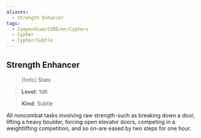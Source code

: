 ```yaml
---
aliases:
  - Strength Enhancer
tags:
  - Compendium/CSRD/en/Cyphers
  - Cypher
  - Cypher/Subtle
---
```

  
    
## Strength Enhancer    
>[!info] Stats    
> **Level:** 1d6    
> **Kind:** Subtle  
    
All noncombat tasks involving raw strength-such as breaking down a door, lifting a heavy boulder, forcing open elevator doors, competing in a weightlifting competition, and so on-are eased by two steps for one hour.